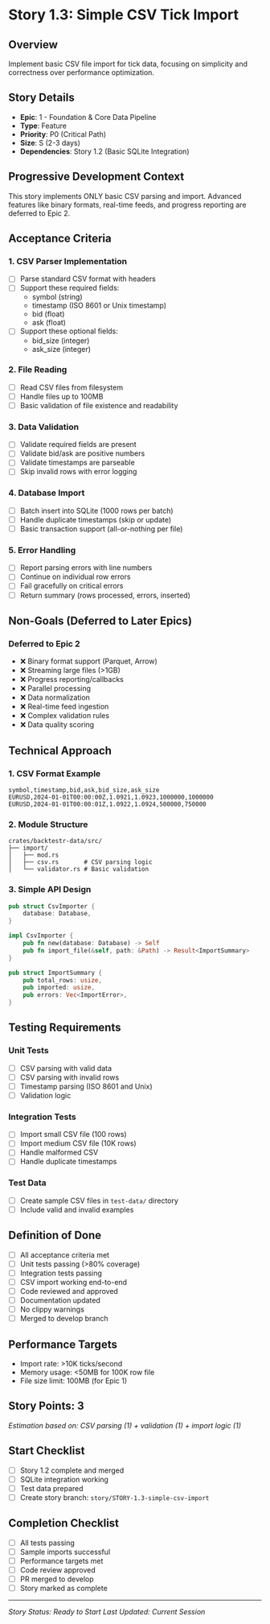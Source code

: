 # Story 1.3: Simple CSV Tick Import

## Overview
Implement basic CSV file import for tick data, focusing on simplicity and correctness over performance optimization.

## Story Details
- **Epic**: 1 - Foundation & Core Data Pipeline
- **Type**: Feature
- **Priority**: P0 (Critical Path)
- **Size**: S (2-3 days)
- **Dependencies**: Story 1.2 (Basic SQLite Integration)

## Progressive Development Context
This story implements ONLY basic CSV parsing and import. Advanced features like binary formats, real-time feeds, and progress reporting are deferred to Epic 2.

## Acceptance Criteria

### 1. CSV Parser Implementation
- [ ] Parse standard CSV format with headers
- [ ] Support these required fields:
  - symbol (string)
  - timestamp (ISO 8601 or Unix timestamp)
  - bid (float)
  - ask (float)
- [ ] Support these optional fields:
  - bid_size (integer)
  - ask_size (integer)

### 2. File Reading
- [ ] Read CSV files from filesystem
- [ ] Handle files up to 100MB
- [ ] Basic validation of file existence and readability

### 3. Data Validation
- [ ] Validate required fields are present
- [ ] Validate bid/ask are positive numbers
- [ ] Validate timestamps are parseable
- [ ] Skip invalid rows with error logging

### 4. Database Import
- [ ] Batch insert into SQLite (1000 rows per batch)
- [ ] Handle duplicate timestamps (skip or update)
- [ ] Basic transaction support (all-or-nothing per file)

### 5. Error Handling
- [ ] Report parsing errors with line numbers
- [ ] Continue on individual row errors
- [ ] Fail gracefully on critical errors
- [ ] Return summary (rows processed, errors, inserted)

## Non-Goals (Deferred to Later Epics)

### Deferred to Epic 2
- ❌ Binary format support (Parquet, Arrow)
- ❌ Streaming large files (>1GB)
- ❌ Progress reporting/callbacks
- ❌ Parallel processing
- ❌ Data normalization
- ❌ Real-time feed ingestion
- ❌ Complex validation rules
- ❌ Data quality scoring

## Technical Approach

### 1. CSV Format Example
```csv
symbol,timestamp,bid,ask,bid_size,ask_size
EURUSD,2024-01-01T00:00:00Z,1.0921,1.0923,1000000,1000000
EURUSD,2024-01-01T00:00:01Z,1.0922,1.0924,500000,750000
```

### 2. Module Structure
```
crates/backtestr-data/src/
├── import/
│   ├── mod.rs
│   ├── csv.rs       # CSV parsing logic
│   └── validator.rs # Basic validation
```

### 3. Simple API Design
```rust
pub struct CsvImporter {
    database: Database,
}

impl CsvImporter {
    pub fn new(database: Database) -> Self
    pub fn import_file(&self, path: &Path) -> Result<ImportSummary>
}

pub struct ImportSummary {
    pub total_rows: usize,
    pub imported: usize,
    pub errors: Vec<ImportError>,
}
```

## Testing Requirements

### Unit Tests
- [ ] CSV parsing with valid data
- [ ] CSV parsing with invalid rows
- [ ] Timestamp parsing (ISO 8601 and Unix)
- [ ] Validation logic

### Integration Tests
- [ ] Import small CSV file (100 rows)
- [ ] Import medium CSV file (10K rows)
- [ ] Handle malformed CSV
- [ ] Handle duplicate timestamps

### Test Data
- [ ] Create sample CSV files in `test-data/` directory
- [ ] Include valid and invalid examples

## Definition of Done
- [ ] All acceptance criteria met
- [ ] Unit tests passing (>80% coverage)
- [ ] Integration tests passing
- [ ] CSV import working end-to-end
- [ ] Code reviewed and approved
- [ ] Documentation updated
- [ ] No clippy warnings
- [ ] Merged to develop branch

## Performance Targets
- Import rate: >10K ticks/second
- Memory usage: <50MB for 100K row file
- File size limit: 100MB (for Epic 1)

## Story Points: 3
*Estimation based on: CSV parsing (1) + validation (1) + import logic (1)*

## Start Checklist
- [ ] Story 1.2 complete and merged
- [ ] SQLite integration working
- [ ] Test data prepared
- [ ] Create story branch: `story/STORY-1.3-simple-csv-import`

## Completion Checklist
- [ ] All tests passing
- [ ] Sample imports successful
- [ ] Performance targets met
- [ ] Code review approved
- [ ] PR merged to develop
- [ ] Story marked as complete

---
*Story Status: Ready to Start*
*Last Updated: Current Session*